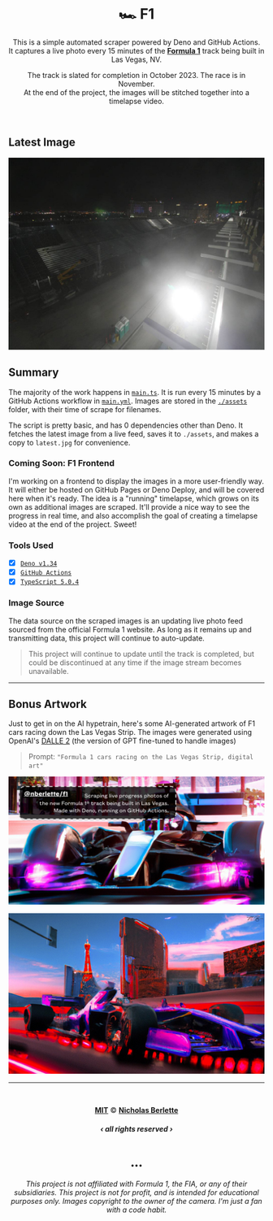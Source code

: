 <div align="center">

# 🏎️ F1

This is a simple automated scraper powered by Deno and GitHub Actions.\
It captures a live photo every 15 minutes of the [**Formula 1**][formula1] track
being built in Las Vegas, NV.

The track is slated for completion in October 2023. The race is in November.\
At the end of the project, the images will be stitched together into a timelapse
video.

</div>

<br>

## Latest Image

[![The latest snapshot of the Formula 1 track construction site in Las Vegas, Nevada.][latest-img]][latest-img]

## Summary

The majority of the work happens in [`main.ts`](./main.ts). It is run every 15
minutes by a GitHub Actions workflow in
[`main.yml`](./.github/workflows/main.yml). Images are stored in the
[`./assets`](./assets) folder, with their time of scrape for filenames.

The script is pretty basic, and has 0 dependencies other than Deno. It fetches
the latest image from a live feed, saves it to `./assets`, and makes a copy to
`latest.jpg` for convenience.

### Coming Soon: F1 Frontend

I'm working on a frontend to display the images in a more user-friendly way. It
will either be hosted on GitHub Pages or Deno Deploy, and will be covered here
when it's ready. The idea is a "running" timelapse, which grows on its own as
additional images are scraped. It'll provide a nice way to see the progress in
real time, and also accomplish the goal of creating a timelapse video at the end
of the project. Sweet!

### Tools Used

- [x] [`Deno v1.34`](https://deno.land/manual@v1.34.1)
- [x] [`GitHub Actions`](https://github.com/actions)
- [x] [`TypeScript 5.0.4`](https://typescriptlang.org)

### Image Source

The data source on the scraped images is an updating live photo feed sourced
from the official Formula 1 website. As long as it remains up and transmitting
data, this project will continue to auto-update.

> This project will continue to update until the track is completed, but could
> be discontinued at any time if the image stream becomes unavailable.

---

## Bonus Artwork

Just to get in on the AI hypetrain, here's some AI-generated artwork of F1 cars
racing down the Las Vegas Strip. The images were generated using OpenAI's
[DALLE 2][dalle] (the version of GPT fine-tuned to handle images)

> Prompt: `"Formula 1 cars racing on the Las Vegas Strip, digital art"`

![Synthwave-style digital art of a Formula 1 race car racing down the neon Las Vegas Strip][bonus-img-1]

![Synthwave-style digital art of a Formula 1 race car racing down the neon Las Vegas Strip][bonus-img-2]

---

<div align="center"><br>

<!-- deno-fmt-ignore -->
[**MIT**][MIT] © [**Nicholas Berlette**][nberlette]

##### _‹ all rights reserved ›_

<br>

•••

###### This project is not affiliated with Formula 1, the FIA, or any of their subsidiaries. This project is not for profit, and is intended for educational purposes only. Images copyright to the owner of the camera. _I'm just a fan with a code habit._

</div>

[MIT]: https://nick.mit-license.org "MIT License"
[nberlette]: https://github.com/nberlette "Nicholas Berlette's GitHub profile"
[dalle]: https://labs.openai.com/ "OpenAI's DALLE 2"
[formula1]: https://www.formula1.com/en/latest/article.las-vegas-to-host-formula-1-grand-prix-from-2022.3Z1Z3ZQZw8Zq8QZq8QZq8Q.html "Formula 1's announcement of the Las Vegas Grand Prix"
[latest-img]: ./assets/latest.jpg "The latest snapshot of the Formula 1 track construction site in Las Vegas, Nevada."
[bonus-img-1]: .github/opengraph.jpg "Synthwave-style digital art of a Formula 1 race car racing down the neon Las Vegas Strip"
[bonus-img-2]: .github/opengraph-1.jpg "Synthwave-style digital art of a Formula 1 race car racing down the neon Las Vegas Strip"
